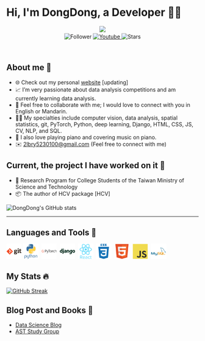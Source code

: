 # Hi, I'm DongDong, a Developer 👨‍🎓

<div id="header" align="center">
  <img src="https://media.giphy.com/media/jdPMeyv9rn0hZHh8n9/giphy.gif" width="200"/>
</div>

<div id="badges" align="center">
  <img src="https://img.shields.io/github/followers/DongDong-Zoez?color=pink&style=for-the-badge" alt="Follower"/>
<a href="https://www.youtube.com/@y.k.zoezpianosheets3210">
  <img src="https://img.shields.io/youtube/channel/views/UCjCzwuPj84ghgVcyYKW92KQ?label=yoFutube&style=for-the-badge" alt="Youtube"/>
  </a>
  <img src="https://img.shields.io/github/stars/DongDong-Zoez?color=yellow&style=for-the-badge" alt="Stars"/>
</div>
<p align="center">
<img src="https://komarev.com/ghpvc/?username=DongDong-Zoez&style=flat-square&color=blue" alt=""/>
</p>

## About me 👀

- 🌐 Check out my personal [website]() [updating]
- 📈 I’m very passionate about data analysis competitions and am currently learning data analysis.
- 👯 Feel free to collaborate with me; I would love to connect with you in English or Mandarin.
- 👨‍🔬 My specialties include computer vision, data analysis, spatial statistics, git, PyTorch, Python, deep learning, Django, HTML, CSS, JS, CV, NLP, and SQL.
- 🎹 I also love playing piano and covering music on piano.
- ✉️ 2lbry5230100@gmail.com (Feel free to connect with me)

## Current, the project I have worked on it 🏅

- 🔬 Research Program for College Students of the Taiwan Ministry of Science and Technology
- 📦 The author of HCV package [HCV]

![DongDong's GitHub stats](https://github-readme-stats.vercel.app/api?username=DongDong-Zoez&theme=radical)

---
## Languages and Tools 🔨

<div>
  <img src="https://github.com/devicons/devicon/blob/master/icons/git/git-original-wordmark.svg" title="Git" **alt="Git" width="40" height="40"/>
  <img src="https://github.com/devicons/devicon/blob/master/icons/python/python-original-wordmark.svg" title="Python" alt="Python" width="40" height="40"/>&nbsp;
  <img src="https://github.com/devicons/devicon/blob/master/icons/pytorch/pytorch-original-wordmark.svg" title="Pytorch" alt="Pytorch" width="40" height="40"/>&nbsp;
  <img src="https://github.com/devicons/devicon/blob/master/icons/django/django-plain-wordmark.svg" title="Django" alt="Django" width="40" height="40"/>&nbsp;
  <img src="https://github.com/devicons/devicon/blob/master/icons/react/react-original-wordmark.svg" title="React" alt="React" width="40" height="40"/>&nbsp;
  <img src="https://github.com/devicons/devicon/blob/master/icons/css3/css3-plain-wordmark.svg"  title="CSS3" alt="CSS" width="40" height="40"/>&nbsp;
  <img src="https://github.com/devicons/devicon/blob/master/icons/html5/html5-original.svg" title="HTML5" alt="HTML" width="40" height="40"/>&nbsp;
  <img src="https://github.com/devicons/devicon/blob/master/icons/javascript/javascript-original.svg" title="JavaScript" alt="JavaScript" width="40" height="40"/>&nbsp;
  <img src="https://github.com/devicons/devicon/blob/master/icons/mysql/mysql-original-wordmark.svg" title="MySQL"  alt="MySQL" width="40" height="40"/>&nbsp;
</div>

## My Stats 🔥

[![GitHub Streak](http://github-readme-streak-stats.herokuapp.com?user=DongDong-Zoez&theme=dark&background=000000)](https://git.io/streak-stats)

<!-- [website]: None
[youtube]: https://www.youtube.com/channel/UCfkb5NaH9lMrItPA7ArqQVQ
[HCV]: https://arxiv.org/abs/2201.08302?fbclid=IwAR39vN6smuSl64rEURxyMOrnYxOpsqbUbaRSAM93JGcR_-Sucb3Wfu4eBcg
[github]: https://github.com/DongDong-Zoez
[kaggle]: https://www.kaggle.com/dongdongxzoez
[email]: 2lbry5230100@gmail.com -->

## Blog Post and Books 📖

- [Data Science Blog](https://dongdong-zoez.github.io/Data-Science-Blog/)
- [AST Study Group](https://aststudygroup.github.io/website/)
